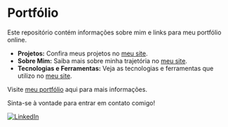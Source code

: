 # Portfólio

Este repositório contém informações sobre mim e links para meu portfólio online. 

- **Projetos:** Confira meus projetos no [meu site](https://ochristopherfilipe.github.io/portifolio/index.html).
- **Sobre Mim:** Saiba mais sobre minha trajetória no [meu site](https://ochristopherfilipe.github.io/portifolio/generic.html).
- **Tecnologias e Ferramentas:** Veja as tecnologias e ferramentas que utilizo no [meu site](https://ochristopherfilipe.github.io/portifolio/elements.html).

Visite [meu portfólio](https://ochristopherfilipe.github.io/portifolio/index.html) aqui para mais informações.

Sinta-se à vontade para entrar em contato comigo!

[![LinkedIn](https://img.shields.io/badge/LinkedIn-Connect-blue)](https://www.linkedin.com/in/christopherfilipe/)
